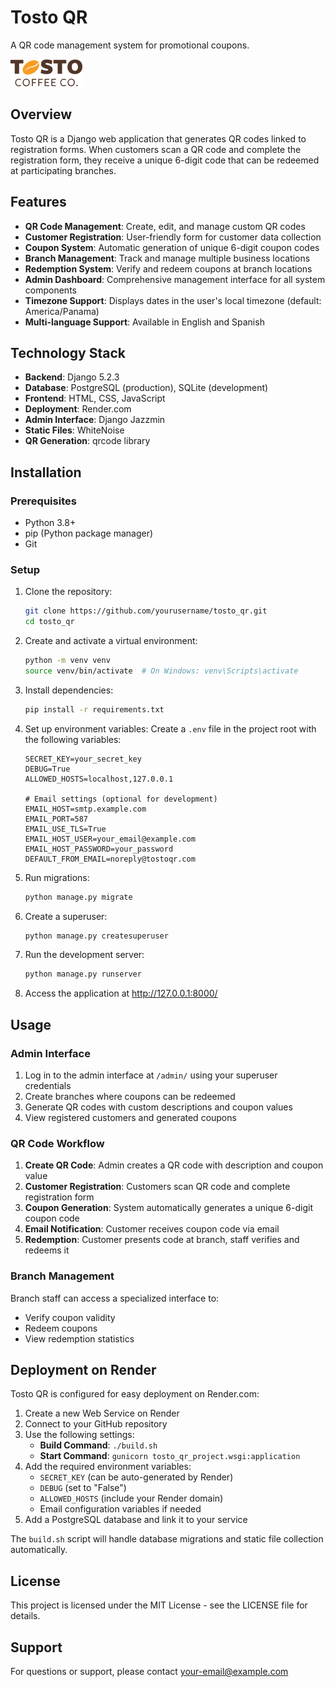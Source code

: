 # Tosto QR

A QR code management system for promotional coupons.

![Tosto QR Logo](static/images/logo.png)

## Overview

Tosto QR is a Django web application that generates QR codes linked to registration forms. When customers scan a QR code and complete the registration form, they receive a unique 6-digit code that can be redeemed at participating branches.

## Features

- **QR Code Management**: Create, edit, and manage custom QR codes
- **Customer Registration**: User-friendly form for customer data collection
- **Coupon System**: Automatic generation of unique 6-digit coupon codes
- **Branch Management**: Track and manage multiple business locations
- **Redemption System**: Verify and redeem coupons at branch locations
- **Admin Dashboard**: Comprehensive management interface for all system components
- **Timezone Support**: Displays dates in the user's local timezone (default: America/Panama)
- **Multi-language Support**: Available in English and Spanish

## Technology Stack

- **Backend**: Django 5.2.3
- **Database**: PostgreSQL (production), SQLite (development)
- **Frontend**: HTML, CSS, JavaScript
- **Deployment**: Render.com
- **Admin Interface**: Django Jazzmin
- **Static Files**: WhiteNoise
- **QR Generation**: qrcode library

## Installation

### Prerequisites

- Python 3.8+
- pip (Python package manager)
- Git

### Setup

1. Clone the repository:
   ```bash
   git clone https://github.com/yourusername/tosto_qr.git
   cd tosto_qr
   ```

2. Create and activate a virtual environment:
   ```bash
   python -m venv venv
   source venv/bin/activate  # On Windows: venv\Scripts\activate
   ```

3. Install dependencies:
   ```bash
   pip install -r requirements.txt
   ```

4. Set up environment variables:
   Create a `.env` file in the project root with the following variables:
   ```
   SECRET_KEY=your_secret_key
   DEBUG=True
   ALLOWED_HOSTS=localhost,127.0.0.1
   
   # Email settings (optional for development)
   EMAIL_HOST=smtp.example.com
   EMAIL_PORT=587
   EMAIL_USE_TLS=True
   EMAIL_HOST_USER=your_email@example.com
   EMAIL_HOST_PASSWORD=your_password
   DEFAULT_FROM_EMAIL=noreply@tostoqr.com
   ```

5. Run migrations:
   ```bash
   python manage.py migrate
   ```

6. Create a superuser:
   ```bash
   python manage.py createsuperuser
   ```

7. Run the development server:
   ```bash
   python manage.py runserver
   ```

8. Access the application at http://127.0.0.1:8000/

## Usage

### Admin Interface

1. Log in to the admin interface at `/admin/` using your superuser credentials
2. Create branches where coupons can be redeemed
3. Generate QR codes with custom descriptions and coupon values
4. View registered customers and generated coupons

### QR Code Workflow

1. **Create QR Code**: Admin creates a QR code with description and coupon value
2. **Customer Registration**: Customers scan QR code and complete registration form
3. **Coupon Generation**: System automatically generates a unique 6-digit coupon code
4. **Email Notification**: Customer receives coupon code via email
5. **Redemption**: Customer presents code at branch, staff verifies and redeems it

### Branch Management

Branch staff can access a specialized interface to:
- Verify coupon validity
- Redeem coupons
- View redemption statistics

## Deployment on Render

Tosto QR is configured for easy deployment on Render.com:

1. Create a new Web Service on Render
2. Connect to your GitHub repository
3. Use the following settings:
   - **Build Command**: `./build.sh`
   - **Start Command**: `gunicorn tosto_qr_project.wsgi:application`
4. Add the required environment variables:
   - `SECRET_KEY` (can be auto-generated by Render)
   - `DEBUG` (set to "False")
   - `ALLOWED_HOSTS` (include your Render domain)
   - Email configuration variables if needed
5. Add a PostgreSQL database and link it to your service

The `build.sh` script will handle database migrations and static file collection automatically.

## License

This project is licensed under the MIT License - see the LICENSE file for details.

## Support

For questions or support, please contact [your-email@example.com](mailto:your-email@example.com) 
